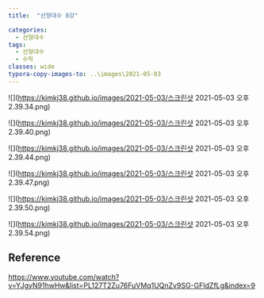 ```yaml
---
title:  "선형대수 8강"

categories:
  - 선형대수
tags:
  - 선형대수
  - 수학
classes: wide
typora-copy-images-to: ..\images\2021-05-03
---
```


![](https://kimkj38.github.io/images/2021-05-03/스크린샷 2021-05-03 오후 2.39.34.png)

![](https://kimkj38.github.io/images/2021-05-03/스크린샷 2021-05-03 오후 2.39.40.png)

![](https://kimkj38.github.io/images/2021-05-03/스크린샷 2021-05-03 오후 2.39.44.png)

![](https://kimkj38.github.io/images/2021-05-03/스크린샷 2021-05-03 오후 2.39.47.png)

![](https://kimkj38.github.io/images/2021-05-03/스크린샷 2021-05-03 오후 2.39.50.png)

![](https://kimkj38.github.io/images/2021-05-03/스크린샷 2021-05-03 오후 2.39.54.png)




## Reference
<https://www.youtube.com/watch?v=YJgyN91hwHw&list=PL127T2Zu76FuVMq1UQnZv9SG-GFIdZfLg&index=9>
